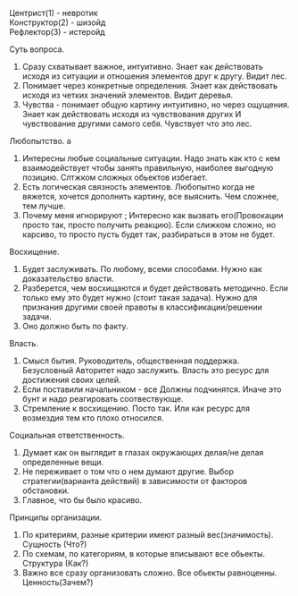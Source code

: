 Центрист(1) - невротик  
Конструктор(2) - шизойд  
Рефлектор(3) - истеройд  

Суть вопроса.
1. Сразу схватывает важное, интуитивно. Знает как действовать исходя из ситуации и отношения элементов друг к другу. Видит лес.
2. Понимает через конкретные определения. Знает как действовать исходя из четких значений элементов. Видит деревья.
3. Чувства - понимает общую картину интуитивно, но через ощущения. Знает как действовать исходя из чувствования других И чувствование другими самого себя. Чувствует что это лес.

Любопытство. а
1. Интересны любые социальные ситуации. Надо знать как кто с кем взаимодействует чтобы занять правильную, наиболее выгодную позицию. Слтжком сложных обьектов избегает.
2. Есть логическая связность элементов. Любопытно когда не вяжется, хочется дополнить картину, все выяснить. Чем сложнее, тем лучше.
3. Почему меня игнорируют ; Интересно как вызвать его(Провокации просто так, просто получить реакцию). Если слижком сложно, но карсиво, то просто пусть будет так, разбираться в этом не будет.

Восхищение.
1. Будет заслуживать. По любому, всеми способами. Нужно как доказательство власти.
2. Разберется, чем восхищаются и будет действовать методично. Если только ему это будет нужно (стоит такая задача). Нужно для признания другими своей правоты в классификации/решении задачи.
3. Оно должно быть по факту.

Власть.
1. Смысл бытия. Руководитель, общественная поддержка. Безусловный Авторитет надо заслужить. Власть это ресурс для достижения своих целей.
2. Если поставили начальником - все Должны подчинятся. Иначе это бунт и надо реагировать соотвествующе.
3. Стремление к восхищению. Посто так. Или как ресурс для возмездия тем кто плохо относился.

Социальная ответственность.
1. Думает как он выглядит в глазах окружающих делая/не делая определенные вещи.
2. Не переживает о том что о нем думают другие. Выбор стратегии(варианта действий) в зависимости от факторов обстановки.
3. Главное, что бы было красиво.

Принципы организации.
1. По критериям, разные критерии имеют разный вес(значимость). Сущность (Что?)
2. По схемам, по категориям, в которые вписывают все обьекты. Структура (Как?)
3. Важно все сразу организовать сложно. Все обьекты равноценны. Ценность(Зачем?)